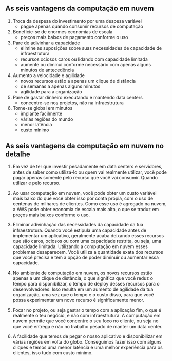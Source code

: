 ## As seis vantagens da computação em nuvem

1. Troca da despesa do investimento por uma despesa variável
   - pague apenas quando consumir recursos de computação
2. Beneficie-se de enormes economias de escala
   - preços mais baixos de pagamento conforme o uso
3. Pare de adivinhar a capacidade
   - elimine as suposições sobre suas necessidades de capacidade de infraestrutura
   - recursos ociosos caros ou lidando com capacidade limitada
   - aumente ou diminui conforme necessário com apenas alguns minutos de antecedência
4. Aumento a velocidade e agilidade
   - novos recursos estão a apenas um clique de distância
   - de semanas a apenas alguns minutos
   - agilidade para a organização
5. Pare de gastar dinheiro executando e mantendo data centers
   - concentre-se nos projetos, não na infraestrutura
6. Torne-se global em minutos
   - implante facilmente
   - várias regiões do mundo
   - menor latência
   - custo mínimo

## As seis vantagens da computação em nuvem no detalhe

1. Em vez de ter que investir pesadamente em data centers e servidores, antes de saber como utilizá-lo ou quem vai realmente utilizar, você pode pagar apenas somente pelo recurso que você vai consumir. Quando utilizar e pelo recurso. 

2. Ao usar computação em nuvem, você pode obter um custo variável mais baixo do que você obter isso por conta própia, com o uso de centenas de milhares de clientes. Como esse uso é agregado na nuvem, a AWS pode obter economia de escala mais alta, o que se traduz em preços mais baixos conforme o uso. 

3. Eliminar adivinhação das necessidades da capacidade da tua infraestrutura. Quando você estipula uma capacidade antes de implementar um aplicativo, geralmente acaba deixando esses recursos que são caros, ociosos ou com uma capacidade restrita, ou seja, uma capacidade limitada. Utilizando a computação em nuvem esses problemas desaparecem. Você utiliza a quantidade exata dos recursos que você precisa e tem a opção de poder diminuir ou aumentar essa capacidade.

4. No ambiente de computação em nuvem, os novos recursos estão apenas a um clique de distância, o que significa que você reduz o tempo para disponibilizar, o tempo de deploy desses recursos para o desenvolvedores. Isso resulta em um aumento de agilidade da tua organização, uma vez que o tempo e o custo disso, para que você possa experimentar um novo recurso é significamente menor.

5. Focar no projeto, ou seja gastar o tempo com a aplicação fim, o que é realmente o teu negócio, e não com infraestrutura. A computação em nuvem permite que você concentre o seu foco no cliente, ou seja no que você entrega e não no trabalho pesado de manter um data center.

6. A facilidade que temos de pegar o nosso aplicativo e disponibilizar em várias regiões em volta do globo. Conseguimos fazer isso com alguns cliques e temos uma menor latência e uma melhor experiência para os clientes, isso tudo com custo mínimo.